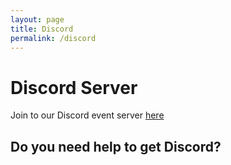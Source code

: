 ```yaml
---
layout: page
title: Discord
permalink: /discord
---
```


# Discord Server

Join to our Discord event server [here](https://discord.gg/CPym5ZDHpk)

## Do you need help to get Discord?
